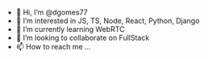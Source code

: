 - 👋 Hi, I’m @dgomes77
- 👀 I’m interested in JS, TS, Node, React, Python, Django 
- 🌱 I’m currently learning WebRTC
- 💞️ I’m looking to collaborate on FullStack
- 📫 How to reach me ...

<!---
dgomes77/dgomes77 is a ✨ special ✨ repository because its `README.md` (this file) appears on your GitHub profile.
You can click the Preview link to take a look at your changes.
--->
